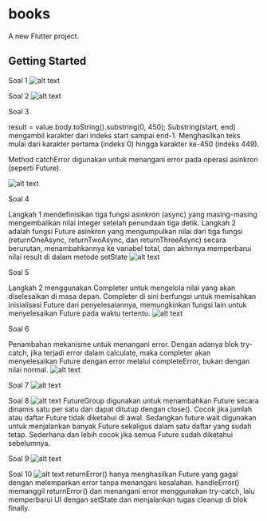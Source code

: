 # books

A new Flutter project.

## Getting Started

Soal 1
![alt text](images/soal1.png)

Soal 2
![alt text](images/soal2.png)

Soal 3

result = value.body.toString().substring(0, 450);
Substring(start, end) mengambil karakter dari indeks start sampai end-1.
Menghasilkan teks mulai dari karakter pertama (indeks 0) hingga karakter ke-450 (indeks 449).

Method catchError digunakan untuk menangani error pada operasi asinkron (seperti Future).

![alt text](images/ScreenRecording2024-11-15030725-ezgif.com-video-to-gif-converter.gif)

Soal 4

Langkah 1 mendefinisikan tiga fungsi asinkron (async) yang masing-masing mengembalikan nilai integer setelah penundaan tiga detik.
Langkah 2 adalah fungsi Future asinkron yang mengumpulkan nilai dari tiga fungsi (returnOneAsync, returnTwoAsync, dan returnThreeAsync) secara berurutan, menambahkannya ke variabel total, dan akhirnya memperbarui nilai result di dalam metode setState
![alt text](images/ScreenRecording2024-11-15031856-ezgif.com-video-to-gif-converter.gif)

Soal 5

Langkah 2 menggunakan Completer untuk mengelola nilai yang akan diselesaikan di masa depan. Completer di sini berfungsi untuk memisahkan inisialisasi Future dari penyelesaiannya, memungkinkan fungsi lain untuk menyelesaikan Future pada waktu tertentu.
![alt text](images/20241114-2029-18.4682397-ezgif.com-video-to-gif-converter.gif)

Soal 6

Penambahan mekanisme untuk menangani error. Dengan adanya blok try-catch, jika terjadi error dalam calculate, maka completer akan menyelesaikan Future dengan error melalui completeError, bukan dengan nilai normal.
![alt text](images/20241114-2029-18.4682397-ezgif.com-video-to-gif-converter.gif)

Soal 7
![alt text](images/soal7.gif)

Soal 8
![alt text](images/soal8.gif)
FutureGroup digunakan untuk menambahkan Future secara dinamis satu per satu dan dapat ditutup dengan close(). Cocok jika jumlah atau daftar Future tidak diketahui di awal. Sedangkan future.wait digunakan untuk menjalankan banyak Future sekaligus dalam satu daftar yang sudah tetap. Sederhana dan lebih cocok jika semua Future sudah diketahui sebelumnya.

Soal 9
![alt text](images/soal9.gif)

Soal 10
![alt text](images/soal10.gif)
returnError() hanya menghasilkan Future yang gagal dengan melemparkan error tanpa menangani kesalahan.
handleError() memanggil returnError() dan menangani error menggunakan try-catch, lalu memperbarui UI dengan setState dan menjalankan tugas cleanup di blok finally.